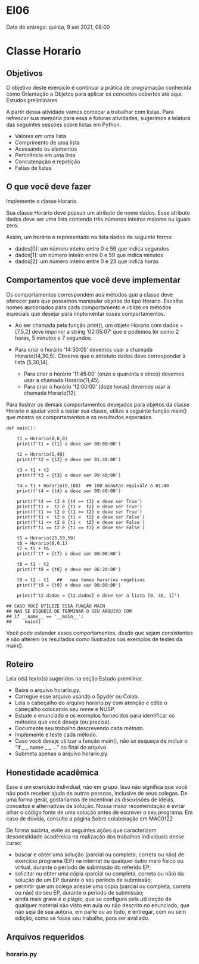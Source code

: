 # EI06
Data de entrega: quinta, 9 set 2021, 08:00

# Classe Horario
## Objetivos

O objetivo deste exercício é continuar a prática de programação conhecida como Orientação a Objetos para aplicar os conceitos cobertos até aqui.
Estudos preliminares

A partir dessa atividade vamos começar a trabalhar com listas. Para refrescar sua memória para essa e futuras atividades, sugerimos a leiatura das seguintes sessões sobre listas em Python.

- Valores em uma lista
- Comprimento de uma lista
- Acessando os elementos
- Pertinência em uma lista
- Concatenação e repetição
- Fatias de listas

## O que você deve fazer

Implemente a classe Horario.

Sua classe Horário deve possuir um atributo de nome dados. Esse atributo dados deve ser uma lista contendo três números inteiros maiores ou iguais zero.

Assim, um horário é representado na lista dados da seguinte forma:

- dados[0]: um número inteiro entre 0 e 59 que indica segundos
- dados[1]: um número inteiro entre 0 e 59 que indica minutos
- dados[2]: um número inteiro entre 0 e 23 que indica horas

## Comportamentos que você deve implementar

Os comportamentos correspondem aos métodos que a classe deve oferecer para que possamos manipular objetos do tipo Horario. Escolha nomes apropriados para cada comportamento e utilize os métodos especiais que desejar para implementar esses comportamentos.

- Ao ser chamada pela função print(), um objeto Horario com dados = [7,5,2] deve imprimir a string ‘02:05:07’ que e podemos ler como 2 horas, 5 minutos e 7 segundos.

- Para criar o horário ‘14:30:05’ devemos usar a chamada Horario(14,30,5). Observe que o atribtuto dados deve corresponder à lista [5,30,14].
    - Para criar o horário ‘11:45:00’ (onze e quarenta e cinco) devemos usar a chamada Horario(11,45).
    - Para criar o horário ‘12:00:00’ (doze horas) devemos usar a chamada Horario(12).

Para ilustrar os demais comportamentos desejados para objetos da classe Horario e ajudar você a testar sua classe, utilize a seguinte função main() que mostra os comportamentos e os resultados esperados.

```
def main():

    t1 = Horario(8,0,0)
    print(f't1 = {t1} e deve ser 08:00:00')

    t2 = Horario(1,40)
    print(f't2 = {t2} e deve ser 01:40:00')

    t3 = t1 + t2
    print(f't3 = {t3} e deve ser 09:40:00')

    t4 = t1 + Horario(0,100)  ## 100 minutos equivale a 01:40
    print(f't4 = {t4} e deve ser 09:40:00') 

    print(f't4 == t3 é {t4 == t3} e deve ser True')
    print(f't1 >  t2 é {t1 >  t2} e deve ser True')
    print(f't1 >= t2 é {t1 >= t2} e deve ser True')
    print(f't1 <  t2 é {t1 <  t2} e deve ser False')
    print(f't1 <= t2 é {t1 <  t2} e deve ser False')
    print(f't1 == t2 é {t1 == t2} e deve ser False')

    t5 = Horario(23,59,59)
    t6 = Horario(0,0,1)
    t7 = t5 + t6
    print(f't7 = {t7} e deve ser 00:00:00')

    t8 = t1 - t2  
    print(f't8 = {t8} e deve ser 06:20:00')

    t9 = t2 - t1   ##   nao temos horarios negativos
    print(f't9 = {t9} e deve ser 00:00:00')

    print(f't2.dados = {t2.dados} e deve ser a lista [0, 40, 1]')

## CASO VOCÊ UTILIZE ESSA FUNÇÃO MAIN 
## NAO SE ESQUEÇA DE TERMINAR O SEU ARQUIVO COM
## if __name__ == '__main__':
##     main()
```

Você pode estender esses comportamentos, desde que sejam consistentes e não alterem os resultados como ilustrados nos exemplos de testes da main().

## Roteiro

Leia o(s) texto(s) sugeridos na seção Estudo premilinar.

- Baixe o arquivo horario.py.
- Carregue esse arquivo usando o Spyder ou Colab.
- Leia o cabeçalho do arquivo horario.py com atenção e edite o cabeçalho colocando seu nome e NUSP.
- Estude o enunciado e os exemplos fornecidos para identificar os métodos que você deseja (ou precisa).
- Documente seu trabalho descrevendo cada método.
- Implemente e teste cada método.
- Caso você deseje utilizar a função main(), não se esqueça de incluir o “if _ _ name _ _ …” no final do arquivo.
- Submeta apenas o arquivo horario.py.

## Honestidade acadêmica

Esse é um exercício individual, não em grupo. Isso não significa que você não pode receber ajuda de outras pessoas, inclusive de seus colegas. De uma forma geral, gostaríamos de incentivar as discussões de ideias, conceitos e alternativas de solução. Nossa maior recomendação é evitar olhar o código fonte de uma solução antes de escrever o seu programa. Em caso de dúvida, consulte a página Sobre colaboração em MAC0122

De forma sucinta, evite as seguintes ações que caracterizam desonestidade acadêmica na realização dos trabalhos individuais desse curso:

- buscar e obter uma solução (parcial ou completa, correta ou não) de exercício programa (EP) na internet ou qualquer outro meio físico ou virtual, durante o período de submissão do referido EP;
- solicitar ou obter uma cópia (parcial ou completa, correta ou não) da solução de um EP durante o seu período de submissão;
- permitir que um colega acesse uma cópia (parcial ou completa, correta ou não) do seu EP, durante o período de submissão;
- ainda mais grave é o plágio, que se configura pela utilização de qualquer material não visto em aula ou não descrito no enunciado, que não seja de sua autoria, em parte ou ao todo, e entregar, com ou sem edição, como se fosse seu trabalho, para ser avaliado.

## Arquivos requeridos
### horario.py